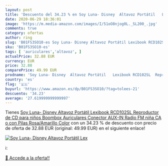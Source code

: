 ```yaml
---
layout: post
title: 'Descuento del 34.23 % en Soy Luna- Disney  Altavoz Portátil   Lex'
date: 2020-06-29 18:36:01
image: 'https://m.media-amazon.com/images/I/51oO8njog0L._SL200_.jpg'
comments: true
category: ofertas
author: ring
slug: 'B01FS3SO10-es Soy Luna- Disney Altavoz Portátil Lexibook RCD102SL...'
sku: 'B01FS3SO10-es'
tags: [ 'auriculares','altavoz', ]
actualPrice: 32.88 EUR
currency: EUR
price: 32.88
comparePrice: 49.99 EUR
prodname: 'Soy Luna- Disney  Altavoz Portátil   Lexibook RCD102SL  Reproductor de CD para niños  Boombox Auriculares  Conector AUX-IN  Radio FM  niña  CA o con Pilas  Rosa/Amarillo  Color'
country: 'es'
flag: '🇪🇸'
buyurl: 'https://www.amazon.es/dp/B01FS3SO10/?tag=tolees-21'
descuento: '34.23'
average: '27.619999999999997'
---
```


Tienes [Soy Luna- Disney  Altavoz Portátil   Lexibook RCD102SL  Reproductor de CD para niños  Boombox Auriculares  Conector AUX-IN  Radio FM  niña  CA o con Pilas  Rosa/Amarillo  Color](https://www.amazon.es/dp/B01FS3SO10/?tag=tolees-21) con un 34.23 % de descuento con precio de oferta de 32.88 EUR (original: 49.99 EUR) en el siguiente enlace!

[![Soy Luna- Disney  Altavoz Portátil   Lex](https://m.media-amazon.com/images/I/51oO8njog0L._SL200_.jpg)](https://www.amazon.es/dp/B01FS3SO10/?tag=tolees-21)

ℹ️:


[🛒 Accede a la oferta!!](https://www.amazon.es/dp/B01FS3SO10/?tag=tolees-21)
